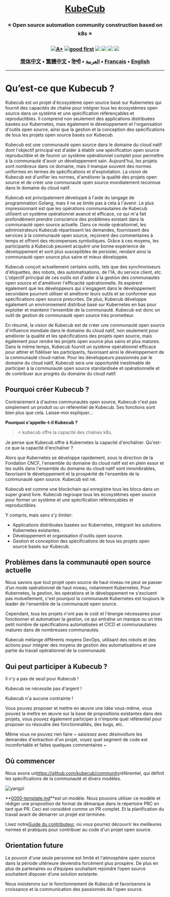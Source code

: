 <h1 align="center" style="border-bottom: none">
    <b>
        <a href="https://docker.nsddd.top">KubeCub</a><br>
    </b>
</h1>
<h3 align="center" style="border-bottom: none">
      ⭐️  Open source automation community construction based on k8s  ⭐️ <br>
<h3>

<p align=center>
<a href="https://goreportcard.com/report/github.com/kubecub/go-project-layout"><img src="https://goreportcard.com/badge/github.com/kubecub/go-project-layout" alt="A+"></a>
<a href="https://github.com/issues?q=org%kubecub+is%3Aissue+label%3A%22good+first+issue%22+no%3Aassignee"><img src="https://img.shields.io/github/issues/kubecub/go-project-layout/good%20first%20issue?logo=%22github%22" alt="good first"></a>
<a href="https://github.com/kubecub/go-project-layout"><img src="https://img.shields.io/github/stars/kubecub/go-project-layout.svg?style=flat&logo=github&colorB=deeppink&label=stars"></a>
<a href="https://join.slack.com/t/kubecub/shared_invite/zt-1se0k2bae-lkYzz0_T~BYh3rjkvlcUqQ"><img src="https://img.shields.io/badge/Slack-100%2B-blueviolet?logo=slack&amp;logoColor=white"></a>
<a href="https://github.com/kubecub/go-project-layout/blob/main/LICENSE"><img src="https://img.shields.io/badge/license-Apache--2.0-green"></a>
<a href="https://golang.org/"><img src="https://img.shields.io/badge/Language-Go-blue.svg"></a>
</p>

</p>

<p align="center">
    <a href="./README-zh-CN.md"><b>简体中文</b></a> •
    <a href="./README-zh-TW.md"><b>繁體中文</b></a> •
    <a href="./README-hi.md"><b>हिन्दी</b></a> •
    <a href="./README-ar.md"><b>العربية</b></a> •
    <a href="./README-fr.md"><b>Français</b></a> •
    <a href="./README.md"><b>English</b></a>
</p>

</p>

* * *

# Qu’est-ce que Kubecub ?

Kubecub est un projet d'écosystème open source basé sur Kubernetes qui fournit des capacités de chaîne pour intégrer tous les écosystèmes open source dans un système et une spécification référençables et reproductibles. Il comprend non seulement des applications distribuées basées sur Kubernetes, mais également le développement et l'organisation d'outils open source, ainsi que la gestion et la conception des spécifications de tous les projets open source basés sur Kubecub.

Kubecub est une communauté open source dans le domaine du cloud natif dont l'objectif principal est d'aider à établir une spécification open source reproductible et de fournir un système opérationnel complet pour permettre à la communauté d'avoir un développement sain. Aujourd'hui, les projets sont nombreux dans ce domaine, mais il manque souvent des normes uniformes en termes de spécifications et d'exploitation. La vision de Kubecub est d'unifier les normes, d'améliorer la qualité des projets open source et de créer une communauté open source mondialement reconnue dans le domaine du cloud natif.

Kubecub est principalement développé à l'aide du langage de programmation Golang, mais il ne se limite pas à cela à l'avenir. Le plus impressionnant est que les opérations communautaires de Kubecub utilisent un système opérationnel avancé et efficace, ce qui m'a fait profondément prendre conscience des problèmes existant dans la communauté open source actuelle. Dans ce mode opérationnel, les administrateurs Kubecub répartissent les demandes, fournissent des services à la communauté open source, reçoivent des commentaires à temps et offrent des récompenses symboliques. Grâce à ces moyens, les participants à Kubecub peuvent acquérir une bonne expérience de développement et sont plus susceptibles de persister, rendant ainsi la communauté open source plus saine et mieux développée.

Kubecub conçoit actuellement certains outils, tels que des synchroniseurs d'étiquettes, des robots, des automatisations, de l'IA, du service client, etc. L'objectif principal de ces outils est d'aider à la gestion des communautés open source et d'améliorer l'efficacité opérationnelle. Ils espèrent également que les développeurs qui s'engagent dans le développement secondaire pourront utiliser et améliorer leurs outils et se conformer aux spécifications open source prescrites. De plus, Kubecub développe également un environnement distribué basé sur Kubernetes en bas pour exploiter et maintenir l'ensemble de la communauté. Kubecub est donc un outil de gestion de communauté open source très prometteur.

En résumé, la vision de Kubecub est de créer une communauté open source d'influence mondiale dans le domaine du cloud natif, non seulement pour améliorer la qualité et les spécifications des projets open source, mais également pour rendre les projets open source plus sains et plus matures. Dans le même temps, Kubecub fournit un système opérationnel efficace pour attirer et fidéliser les participants, favorisant ainsi le développement de la communauté cloud-native. Pour les développeurs passionnés par le domaine du cloud natif, Kubecub sera une opportunité inestimable de participer à la communauté open source standardisée et opérationnelle et de contribuer aux progrès du domaine du cloud natif.

## Pourquoi créer Kubecub ?

Contrairement à d'autres communautés open source, Kubecub n'est pas simplement un produit ou un référentiel de Kubecub. Ses fonctions sont bien plus que cela. Laisse-moi expliquer...

**Pourquoi s'appelle-t-il Kubecub ?**

> 🔥 kubecub offre la capacité des chaînes k8s.

Je pense que Kubecub offre à Kubernetes la capacité d'enchaîner. Qu'est-ce que la capacité d'enchaîner ?

Alors que Kubernetes se développe rapidement, sous la direction de la Fondation CNCF, l'ensemble du domaine du cloud natif est en plein essor et les outils dans l'ensemble du domaine du cloud natif sont innombrables, favorisant le développement et la prospérité de l'ensemble de la communauté open source. Kubecub est né.

Kubecub est comme une blockchain qui enregistre tous les blocs dans un super grand livre. Kubecub regroupe tous les écosystèmes open source pour former un système et une spécification référençables et reproductibles.

Y compris, mais sans s'y limiter:

-   Applications distribuées basées sur Kubernetes, intégrant les solutions Kubernetes existantes.
-   Développement et organisation d'outils open source.
-   Gestion et conception des spécifications de tous les projets open source basés sur Kubecub.

## Problèmes dans la communauté open source actuelle

Nous savons que tout projet open source de haut niveau ne peut se passer d’un mode opérationnel de haut niveau, notamment Kubernetes. Pour Kubernetes, la gestion, les opérations et le développement ne s'excluent pas mutuellement, c'est pourquoi la communauté Kubernetes est toujours le leader de l'ensemble de la communauté open source.

Cependant, tous les projets n'ont pas le coût et l'énergie nécessaires pour fonctionner et automatiser la gestion, ce qui entraîne un manque ou un très petit nombre de spécifications automatisées et CICD et communautaires matures dans de nombreuses communautés.

Kubecub mélange différents moyens DevOps, utilisant des robots et des actions pour intégrer des moyens de gestion des automatisations et une partie du travail opérationnel de la communauté.

## Qui peut participer à Kubecub ?

Il n'y a pas de seuil pour Kubecub !

Kubecub ne nécessite pas d'argent !

Kubecub n'a aucune contrainte !

Vous pouvez proposer et mettre en œuvre une idée vous-même, vous pouvez la mettre en œuvre sur la base de propositions existantes dans des projets, vous pouvez également participer à n'importe quel référentiel pour proposer ou résoudre des fonctionnalités, des bugs, etc.

Même vous ne pouvez rien faire ~ saisissez avec désinvolture les demandes d'extraction d'un projet, voyez quel segment de code est inconfortable et faites quelques commentaires ~

## Où commencer

Nous avons un<https://github.com/kubecub/community>référentiel, qui définit les spécifications de la communauté et divers modèles.

![yangzi](http://sm.nsddd.top/sm202306012140301.png)

**[0000-template.md](http://0000-template.md/)**est un modèle. Nous pouvons utiliser ce modèle et rédiger une proposition de format de démarque dans le répertoire PRC en tant que PR. Ceci est considéré comme un PR complet. Et la planification du travail avant de démarrer un projet est terminée.

Lisez notre[Guide du contributeur](https://github.com/kubecub/community/blob/main/CONTRIBUTING.md), où vous pourrez découvrir les meilleures normes et pratiques pour contribuer au code d'un projet open source.

## Orientation future

Le pouvoir d'une seule personne est limité et l'atmosphère open source dans la période ultérieure deviendra forcément plus prospère. De plus en plus de partenaires ou d’équipes souhaitant rejoindre l’open source souhaitent disposer d’une solution existante.

Nous insisterons sur le fonctionnement de Kubecub et favoriserons la croissance et la communication des passionnés de l'open source.
